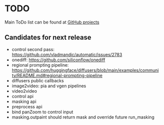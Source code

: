 # TODO

Main ToDo list can be found at [GitHub projects](https://github.com/users/vladmandic/projects)

## Candidates for next release

- control second pass: <https://github.com/vladmandic/automatic/issues/2783>  
- onediff: <https://github.com/siliconflow/onediff>
- regional prompting pipeline: <https://github.com/huggingface/diffusers/blob/main/examples/community/README.md#regional-prompting-pipeline>
- diffusers public callbacks  
- image2video: pia and vgen pipelines  
- video2video
- control api  
- masking api  
- preprocess api  
- bind panZoom to control input
- masking.outpaint should return mask and override future run_masking
